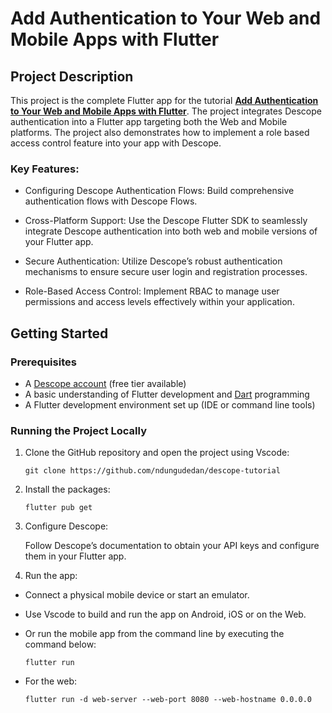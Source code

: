 # Add Authentication to Your Web and Mobile Apps with Flutter

## Project Description

This project is the complete Flutter app for the tutorial **[Add Authentication to Your Web and Mobile Apps with Flutter](https://www.descope.com/blog/post/flutter-authentication)**. The project integrates Descope authentication into a Flutter app targeting both the Web and Mobile platforms. The project also demonstrates how to implement a role based access control feature into your app with Descope.

### Key Features:

- Configuring Descope Authentication Flows: Build comprehensive authentication flows with Descope Flows.

- Cross-Platform Support: Use the Descope Flutter SDK to seamlessly integrate Descope authentication into both web and mobile versions of your Flutter app.

- Secure Authentication: Utilize Descope’s robust authentication mechanisms to ensure secure user login and registration processes.

- Role-Based Access Control: Implement RBAC to manage user permissions and access levels effectively within your application.

## Getting Started
### Prerequisites

- A [Descope account](https://www.descope.com/sign-up) (free tier available)
- A basic understanding of Flutter development and [Dart](https://dart.dev/) programming
- A Flutter development environment set up (IDE or command line tools)

### Running the Project Locally

1. Clone the GitHub repository and open the project using Vscode:

    ```
    git clone https://github.com/ndungudedan/descope-tutorial
    ```

2. Install the packages:

    ```
    flutter pub get
    ```
3. Configure Descope:

    Follow Descope’s documentation to obtain your API keys and configure them in your Flutter app.

4. Run the app:

- Connect a physical mobile device or start an emulator.

- Use Vscode to build and run the app on Android, iOS or on the Web.

- Or run the mobile app from the command line by executing the command below:

    ```
    flutter run
    ```
- For the web:

    ```
    flutter run -d web-server --web-port 8080 --web-hostname 0.0.0.0
    ```
